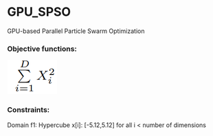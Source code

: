 # GPU_SPSO
GPU-based Parallel Particle Swarm Optimization

### Objective functions:
![f1](./images/f1.png)


### Constraints:
Domain f1:
Hypercube x[i]: [-5.12,5.12] for all i < number of dimensions

